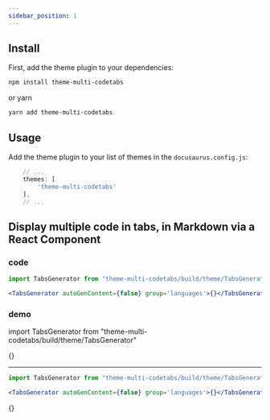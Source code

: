 ```yaml
---
sidebar_position: 1
---
```


## Install

First, add the theme plugin to your dependencies:

```sh
npm install theme-multi-codetabs
```

or yarn

```sh
yarn add theme-multi-codetabs
```

## Usage

Add the theme plugin to your list of themes in the `docusaurus.config.js`:

```js
    // ...
    themes: [
        'theme-multi-codetabs'
    ],
    // ...
```


## Display multiple code in tabs, in Markdown via a React Component

### code

  ```jsx
  import TabsGenerator from "theme-multi-codetabs/build/theme/TabsGenerator"

  <TabsGenerator autoGenContent={false} group='languages'>{}</TabsGenerator>
  ```   

### demo

import TabsGenerator from "theme-multi-codetabs/build/theme/TabsGenerator"

<TabsGenerator autoGenContent={false} group='languages'>{}</TabsGenerator>

___

  ```jsx
  import TabsGenerator from "theme-multi-codetabs/build/theme/TabsGenerator"

  <TabsGenerator autoGenContent={false} group='languages'>{}</TabsGenerator>
  ```   


<TabsGenerator autoGenContent={false} group='languages'>{}</TabsGenerator>
